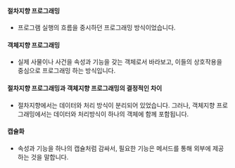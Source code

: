 #### 절차지향 프로그래밍
- 프로그램 실행의 흐름을 중시하던 프로그래밍 방식이었습니다. 

#### 객체지향 프로그래밍
- 실제 사물이나 사건을 속성과 기능을 갖는 객체로서 바라보고, 이들의 상호작용을 중심으로 프로그래밍 하는 방식입니다.

#### 절차지향 프로그래밍과 객체지향 프로그래밍의 결정적인 차이
- 절차지향에서는 데이터와 처리 방식이 분리되어 있었습니다. 그러나, 객체지향 프로그래밍에서는 데이터와 처리방식이 하나의 객체에 함께 포함됩니다.

#### 캡슐화
- 속성과 기능을 하나의 캡슐처럼 감싸서, 필요한 기능은 메서드를 통해 외부에 제공하는 것을 말합니다.
